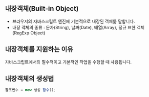 내장객체(Built-in Object)
----------------------------------
- 브라우저의 자바스크립트 엔진에 기본적으로 내장된 객체륾 말합니다.
- 내장 객체의 종류 : 문자(String), 날짜(Date), 배열(Array), 정규 표현 객체(RegExp Object)

내장객체를 지원하는 이유
----------------------------------
자바스크립트에서의 필수적이고 기본적인 작업을 수행할 때 사용됩니다. 

내장객체의 생성법
---------------------------------
```javascript
참조변수 = new 생성 함수();
```


